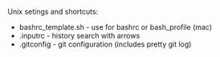 Unix setings and shortcuts:

* bashrc_template.sh - use for bashrc or bash_profile (mac)
* .inputrc - history search with arrows
* .gitconfig - git configuration (includes pretty git log)

